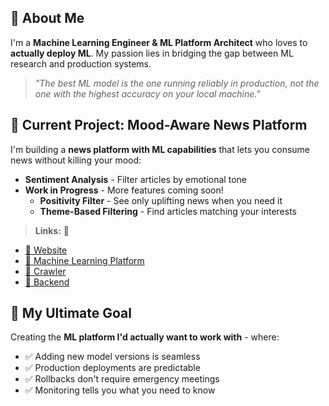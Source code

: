 ## 🚀 About Me

I'm a **Machine Learning Engineer & ML Platform Architect** who loves to **actually deploy ML**. My passion lies in bridging the gap between ML research and production systems.

> _"The best ML model is the one running reliably in production, not the one with the highest accuracy on your local machine."_

## 🔭 Current Project: Mood-Aware News Platform

I'm building a **news platform with ML capabilities** that lets you consume news without killing your mood:

- **Sentiment Analysis** - Filter articles by emotional tone
- **Work in Progress** - More features coming soon!
  - **Positivity Filter** - See only uplifting news when you need it
  - **Theme-Based Filtering** - Find articles matching your interests

> **Links:** 🔗

- [🔗 Website](https://smart-news-frontend.vercel.app/)
- [📂 Machine Learning Platform](https://github.com/Antoine-Prieur/smart-news-ml)
- [📂 Crawler](https://github.com/Antoine-Prieur/smart-news-crawler)
- [📂 Backend](https://github.com/Antoine-Prieur/smart-news-backend)

## 🎯 My Ultimate Goal

Creating the **ML platform I'd actually want to work with** - where:

- ✅ Adding new model versions is seamless
- ✅ Production deployments are predictable
- ✅ Rollbacks don't require emergency meetings
- ✅ Monitoring tells you what you need to know
